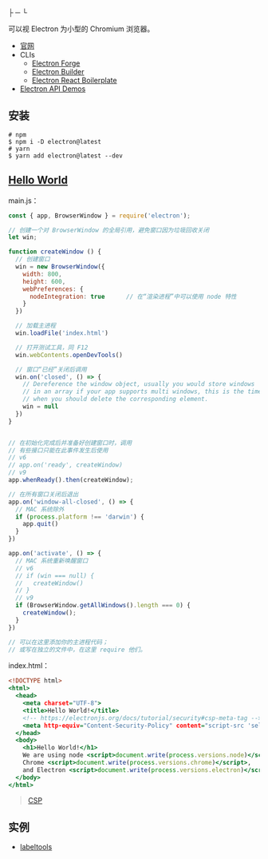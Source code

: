 ├ ─ └ 

可以视 Electron 为小型的 Chromium 浏览器。  

* [官网](https://electronjs.org/)
* CLIs
  * [Electron Forge](https://www.electronforge.io/)
  * [Electron Builder](https://www.electron.build/)
  * [Electron React Boilerplate](https://electron-react-boilerplate.js.org/)
* [Electron API Demos](https://github.com/electron/electron-api-demos)

## 安装
```
# npm
$ npm i -D electron@latest
# yarn
$ yarn add electron@latest --dev
```

## [Hello World](https://www.electronjs.org/docs/tutorial/first-app)
main.js：  
```js
const { app, BrowserWindow } = require('electron');

// 创建一个对 BrowserWindow 的全局引用，避免窗口因为垃圾回收关闭
let win;

function createWindow () {
  // 创建窗口
  win = new BrowserWindow({
    width: 800,
    height: 600,
    webPreferences: {
      nodeIntegration: true      // 在“渲染进程”中可以使用 node 特性
    }
  })

  // 加载主进程
  win.loadFile('index.html')

  // 打开测试工具，同 F12
  win.webContents.openDevTools()

  // 窗口“已经”关闭后调用
  win.on('closed', () => {
    // Dereference the window object, usually you would store windows
    // in an array if your app supports multi windows, this is the time
    // when you should delete the corresponding element.
    win = null
  })
}


// 在初始化完成后并准备好创建窗口时，调用
// 有些接口只能在此事件发生后使用
// v6
// app.on('ready', createWindow)
// v9
app.whenReady().then(createWindow);

// 在所有窗口关闭后退出
app.on('window-all-closed', () => {
  // MAC 系统除外
  if (process.platform !== 'darwin') {
    app.quit()
  }
})

app.on('activate', () => {
  // MAC 系统重新唤醒窗口
  // v6
  // if (win === null) {
  //   createWindow()
  // }
  // v9
  if (BrowserWindow.getAllWindows().length === 0) {
    createWindow();
  }
})

// 可以在这里添加你的主进程代码；
// 或写在独立的文件中，在这里 require 他们。
```
index.html：  
```htm
<!DOCTYPE html>
<html>
  <head>
    <meta charset="UTF-8">
    <title>Hello World!</title>
    <!-- https://electronjs.org/docs/tutorial/security#csp-meta-tag -->
    <meta http-equiv="Content-Security-Policy" content="script-src 'self' 'unsafe-inline';" />
  </head>
  <body>
    <h1>Hello World!</h1>
    We are using node <script>document.write(process.versions.node)</script>,
    Chrome <script>document.write(process.versions.chrome)</script>,
    and Electron <script>document.write(process.versions.electron)</script>.
  </body>
</html>
```

>[CSP](https://developer.mozilla.org/en-US/docs/Web/HTTP/Headers/Content-Security-Policy)  


## 实例
- [labeltools](https://github.com/nonelittlesong/my-via)  
